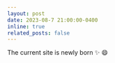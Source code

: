 ```yaml
---
layout: post
date: 2023-08-7 21:00:00-0400
inline: true
related_posts: false
---
```


The current site is newly born :sparkles: :smile:
